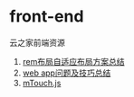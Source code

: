 # front-end
云之家前端资源

1. [rem布局自适应布局方案总结](https://github.com/yunzhijia/front-end/blob/master/rem%E5%B8%83%E5%B1%80%E8%87%AA%E9%80%82%E5%BA%94%E5%B8%83%E5%B1%80%E6%96%B9%E6%A1%88%E6%80%BB%E7%BB%93.md)
2. [web app问题及技巧总结](https://github.com/yunzhijia/front-end/blob/master/web%20app%E9%97%AE%E9%A2%98%E5%8F%8A%E6%8A%80%E5%B7%A7%E6%80%BB%E7%BB%93.md)
3. [mTouch.js](https://github.com/DMQ/mTouch)
